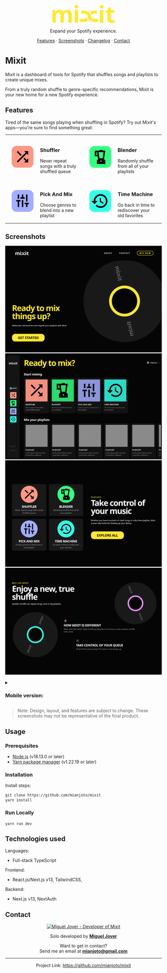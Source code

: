 <p align="center"/>
    <a href="https://github.com/mianjoto/mixit">
        <img src="./src/assets/mixit/Mixit_Logo_Brand.png" alt="Mixit logo" width="200"/>
    </a>
    <p align="center">Expand your Spotify experience.</p>
    <p align="center">
        <a href="#features">Features</a> ·
        <a href="#screenshots">Screenshots</a> ·
        <a href="https://github.com/mianjoto/mixit/pulls?q=is%3Apr">Changelog</a> ·
        <a href="#contact">Contact</a>
    </p>
    
</header>

# Mixit

Mixit is a dashboard of tools for Spotify that shuffles songs and playlists to create unique mixes.

From a truly random shuffle to genre-specific recommendations, Mixit is your new home for a new Spotify experience.

## Features

Tired of the same songs playing when shuffling in Spotify? Try out Mixit's apps—you're sure to find something great:

<table>
  <tr>
    <td style="padding: 1rem;">
        <div style="display: flex; gap: 1rem; align-items: center; align-content: center;">
            <img src="src/assets/images/Shuffler.png"/>
        <section>
        <h3>Shuffler</h3>Never repeat songs with a truly shuffled queue
        </section>
        </div>
    </td>
    <td style="padding: 1rem;">
        <div style="display: flex; gap: 1rem; align-items: center; align-content: center;">
            <img src="src/assets/images/Blender.png"/>
        <section>
        <h3>Blender</h3>Randomly shuffle from all of your playlists
        </section>
        </div>
    </td>

  </tr>
  <tr>

  <td style="padding: 1rem;">
        <div style="display: flex; gap: 1rem; align-items: center; align-content: center;">
            <img src="src/assets/images/Pick and Mix.png"/>
        <section>
        <h3>Pick And Mix</h3>Choose genres to blend into a new playlist
        </section>
        </div>
    </td>
    <td style="padding: 1rem;">
        <div style="display: flex; gap: 1rem; align-items: center; align-content: center;">
            <img src="src/assets/images/Time Machine.png"/>
        <section>
        <h3>Time Machine</h3>Go back in time to rediscover your old favorites
        </section>
        </div>
    </td>
  </tr>
</table>

## Screenshots

![Home page hero section](src/assets/screenshots/desktop/hero.png)
![Dashboard](src/assets/screenshots/desktop/dashboard.png)
![Features](src/assets/screenshots/desktop/features.png)
![Reasons to use](src/assets/screenshots/desktop/reasons-to-use.png)

<details>
  <summary>

### Mobile version:

  </summary>

![Mobile version of home page hero section](src/assets/screenshots/mobile/hero.png)
![Mobile version of dashboard](src/assets/screenshots/mobile/dashboard.png)
![Mobile version of features](src/assets/screenshots/mobile/features.png)
![Mobile version of footer](src/assets/screenshots/mobile/footer.png)

</details>

> Note: Design, layout, and features are subject to change. These screenshots may not be representative of the final product.

## Usage

### Prerequisites

- [Node.js](https://nodejs.org/en/) (v18.13.0 or later)
- [Yarn package manager](https://yarnpkg.com/) (v1.22.19 or later)

### Installation

Install steps:

```
git clone https://github.com/mianjoto/mixit
yarn install
```

### Run Locally

```
yarn run dev
```

## Technologies used

Languages:

- Full-stack TypeScript

Frontend:

- React.js/Next.js v13, TailwindCSS,

Backend:

- Next.js v13, NextAuth

## Contact

<p align="center">
    <a href="https:/github.com/mianjoto"><img src="https://github.com/mianjoto.png" alt="Miguel Jover - Developer of Mixit" height="128"/></a>
    <p align="center">Solo developed by <a href="https://github.com/mianjoto"><strong>Miguel Jover</strong></a></p>
    <p align="center">Want to get in contact?</br>Send me an email at <a href="mailto:mianjoto@gmail.com"><strong>mianjoto@gmail.com</strong></a></p>

---

   <p align="center">Project Link: <a href="https://github.com/mianjoto/mixit">https://github.com/mianjoto/mixit</a></p>

</p>
